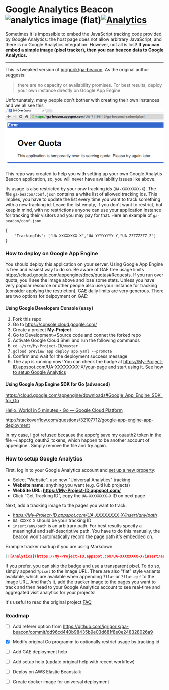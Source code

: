 # Google Analytics Beacon ![analytics image (flat)](https://raw.githubusercontent.com/vitr/google-analytics-beacon/master/static/badge-flat.gif)[![Analytics](https://vitr-analytics.appspot.com/UA-75628680-1/google-analytics-beacon?pixel)](https://github.com/vitr/google-analytics-beacon)  
Sometimes it is impossible to embed the JavaScript tracking code provided by Google Analytics: the host page does not allow arbitrary JavaScript, and there is no Google Analytics integration. However, not all is lost! **If you can embed a simple image (pixel tracker), then you can beacon data to Google Analytics.**

---------------
This is tweaked version of [igrigorik/ga-beacon](https://github.com/igrigorik/ga-beacon).
As the original author suggests:
>there are no capacity or availability promises. For best results, deploy your own instance directly on Google App Engine.

Unfortunately, many people don't bother with creating  their own instances and we all see this
![over quota error image](https://github.com/vitr/vitr.github.io/blob/master/_posts/Image%201.png?raw=true "Over Quota")

This repo was created to help you with setting up your own Google Analytis Beacon application, so, you will never have availabiltiy issues like above.

Its usage is also restricted by your onw tracking ids (`UA-XXXXXXXX-X`). The file `ga-beacon/conf.json` contains a white list of allowed tracking ids. This implies, you have to update the list every time you want to track something with a new tracking id. Leave the list empty, if you don't want to restrict, but keep in mind, with no restrictions anyone can use your application instance for tracking their visitors and you may pay for that. Here an example of `ga-beacon/conf.json`

    {
        "TrackingIds": ["UA-XXXXXXXX-X","UA-YYYYYYYY-Y,"UA-ZZZZZZZZ-Z"]
    }

### How to deploy on Google App Engine
You should deploy this application on your server. Using Google App Engine is free and easiest way to do so. Be aware of GAE free usage limits https://cloud.google.com/appengine/docs/quotas#Requests. If you run over quota, you'll see the image above and lose some stats. Unless you have very popular resource or other people also use your instance for tracking (consider applying the restriction), GAE daily limits are very generous. There are two options for delpoyment on GAE:

#### Using Google Developers Console (easy)

1. Fork this repo
2. Go to https://console.cloud.google.com/
3. Create a project **My-Project**
4. Go to Development->Source code and connet the forked repo
5. Activate Google Cloud Shell and run the following commands
6. `cd ~/src/My-Project-ID/master`
7. `gcloud preview app deploy app.yaml --promote` 
8. Confirm and wait for the deployment success message
8. The app is running now! You can check the badge at https://My-Project-ID.appspot.com/UA-XXXXXXXX-X/your-page and start using it. See [how to setup Google Analytics](#how-to-setup-google-analytics)


 


#### Using Google App Engine SDK for Go (advanced)
https://cloud.google.com/appengine/downloads#Google_App_Engine_SDK_for_Go

[Hello, World! in 5 minutes - Go — Google Cloud Platform](https://cloud.google.com/appengine/docs/go/)

http://stackoverflow.com/questions/32107712/google-app-engine-app-deployment

In my case, I got refused because the appcfg save my ouauth2 token in the file ~/.appcfg_oauth2_tokens, which happen to be another account of appengine . Simply remove the file and try again.

### How to setup Google Analytics

First, log in to your Google Analytics account and [set up a new property](https://support.google.com/analytics/answer/1042508?hl=en):

* Select "Website", use new "Universal Analytics" tracking
* **Website name:** anything you want (e.g. GitHub projects)
* **WebSite URL: https://My-Project-ID.appspot.com/**
* Click "Get Tracking ID", copy the `UA-XXXXXXXX-X` ID on next page

Next, add a tracking image to the pages you want to track:

* _https://My-Project-ID.appspot.com/UA-XXXXXXXX-X/insert/any/path_
* `UA-XXXXX-X` should be your tracking ID
* `insert/any/path` is an arbitrary path. For best results specify a meaningful and self-descriptive path. You have to do this manually, the beacon won't automatically record the page path it's embedded on.

Example tracker markup if you are using Markdown:

```markdown
[![Analytics](https://My-Project-ID.appspot.com/UA-XXXXXXXX-X/insert/any/path)](https://github.com/vitr/google-analytics-beacon)
```

If you prefer, you can skip the badge and use a transparent pixel. To do so, simply append `?pixel` to the image URL. There are also "flat" style variants available, which are available when appending `?flat` or `?flat-gif` to the image URL. And that's it, add the tracker image to the pages you want to track and then head to your Google Analytics account to see real-time and aggregated visit analytics for your projects!

It's useful to read the original project [FAQ](https://github.com/igrigorik/ga-beacon#faq)

### Roadmap
- [ ] Add referer option from https://github.com/igrigorik/ga-beacon/commit/dd96cd440b98435b9e03d681f8e0e248328026a9 
- [x] Modify original Go programm to optionally restrict usage by tracking id
- [ ] Add GAE deployment help
- [ ] Add setup help (update original help with recent workflow)
- [ ] Deploy on AWS Elastic Beanstalk
- [ ] Create docker image for universal deployment


